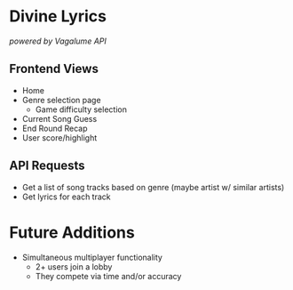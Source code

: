 # Divine Lyrics
*powered by Vagalume API*
## Frontend Views
- Home
- Genre selection page
    - Game difficulty selection
- Current Song Guess
- End Round Recap
- User score/highlight

## API Requests
- Get a list of song tracks based on genre (maybe artist w/ similar artists)
- Get lyrics for each track

# Future Additions
- Simultaneous multiplayer functionality
    - 2+ users join a lobby
    - They compete via time and/or accuracy
